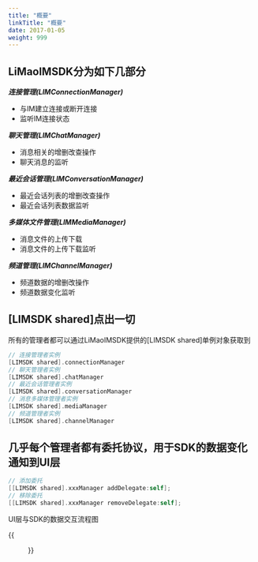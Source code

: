 ```yaml
---
title: "概要"
linkTitle: "概要"
date: 2017-01-05
weight: 999
---
```


## LiMaoIMSDK分为如下几部分

***连接管理(LIMConnectionManager)*** 

* 与IM建立连接或断开连接
* 监听IM连接状态

***聊天管理(LIMChatManager)*** 

* 消息相关的增删改查操作
* 聊天消息的监听


***最近会话管理(LIMConversationManager)***

* 最近会话列表的增删改查操作
* 最近会话列表数据监听

***多媒体文件管理(LIMMediaManager)***

* 消息文件的上传下载
* 消息文件的上传下载监听

***频道管理(LIMChannelManager)***

* 频道数据的增删改操作
* 频道数据变化监听

## [LIMSDK shared]点出一切

所有的管理者都可以通过LiMaoIMSDK提供的[LIMSDK shared]单例对象获取到

```Objective-C
// 连接管理者实例
[LIMSDK shared].connectionManager
// 聊天管理者实例
[LIMSDK shared].chatManager
// 最近会话管理者实例
[LIMSDK shared].conversationManager
// 消息多媒体管理者实例
[LIMSDK shared].mediaManager
// 频道管理者实例
[LIMSDK shared].channelManager
```

## 几乎每个管理者都有委托协议，用于SDK的数据变化通知到UI层

```Objective-C
// 添加委托
[[LIMSDK shared].xxxManager addDelegate:self];
// 移除委托
[[LIMSDK shared].xxxManager removeDelegate:self];

```

UI层与SDK的数据交互流程图

{{<figure src ="../ui-sdk.png" title ="UI层与SDK的数据交互流程图">}}